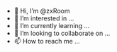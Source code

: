 - 👋 Hi, I’m @zxRoom
- 👀 I’m interested in ...
- 🌱 I’m currently learning ...
- 💞️ I’m looking to collaborate on ...
- 📫 How to reach me ...

<!---
zxRoom/zxRoom is a ✨ special ✨ repository because its `README.md` (this file) appears on your GitHub profile.
You can click the Preview link to take a look at your changes.
--->
